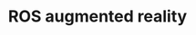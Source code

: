 ---
title: "ROS augmented reality"
excerpt: "An plugin of ROS web console to interact the robot in an augmented reality environment. With this robot you can draw in real-time a new wall or clean an area with your phone or tablet. This application require another rosnode to fuse the information from the virtual world and real world."
permalink: /project/ros_augmented_reality/
classes: wide
number: 2016
link: https://github.com/rbonghi/rosmapjs
header:
  overlay_color: "#000"
  overlay_filter: "0.5"
  overlay_image: /assets/project/ros_augmented_reality/web-interface.png
  teaser: /assets/project/ros_augmented_reality/web-interface.png
  actions:
    - label: "Grabcad"
      url: "https://github.com/rbonghi/rosmapjs"
---